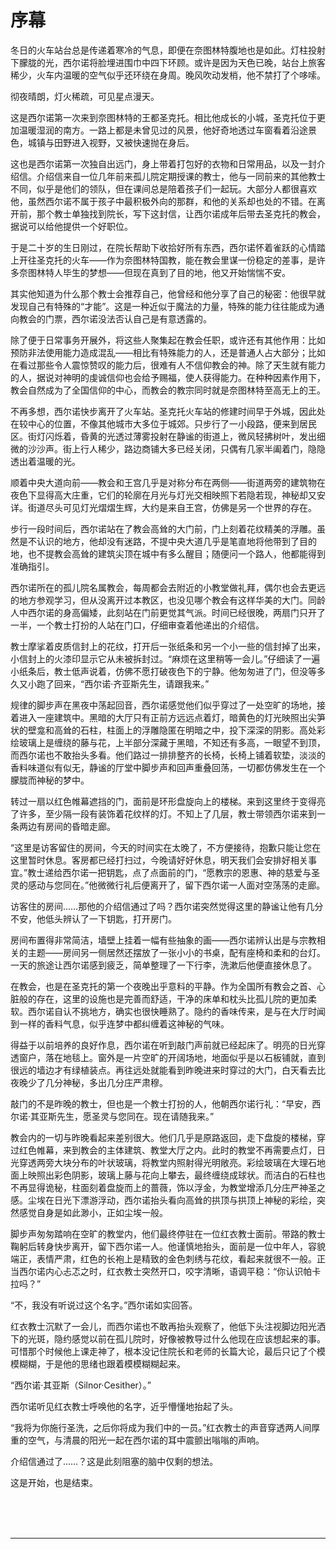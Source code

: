 # 序幕

冬日的火车站台总是传递着寒冷的气息，即便在奈图林特腹地也是如此。灯柱投射下朦胧的光，西尔诺将脸埋进围巾中四下环顾。或许是因为天色已晚，站台上旅客稀少，火车内温暖的空气似乎还环绕在身周。晚风吹动发梢，他不禁打了个哆嗦。

彻夜晴朗，灯火稀疏，可见星点漫天。

这是西尔诺第一次来到奈图林特的王都圣克托。相比他成长的小城，圣克托位于更加温暖湿润的南方。一路上都是未曾见过的风景，他好奇地透过车窗看着沿途景色，城镇与田野进入视野，又被快速抛在身后。

这也是西尔诺第一次独自出远门，身上带着打包好的衣物和日常用品，以及一封介绍信。介绍信来自一位几年前来孤儿院定期授课的教士，他与一同前来的其他教士不同，似乎是他们的领队，但在课间总是陪着孩子们一起玩。大部分人都很喜欢他，虽然西尔诺不属于孩子中最积极外向的那群，和他的关系却也处的不错。在离开前，那个教士单独找到院长，写下这封信，让西尔诺成年后带去圣克托的教会，据说可以给他提供一个好职位。

于是二十岁的生日刚过，在院长帮助下收拾好所有东西，西尔诺怀着雀跃的心情踏上开往圣克托的火车——作为奈图林特国教，能在教会里谋一份稳定的差事，是许多奈图林特人毕生的梦想——但现在真到了目的地，他又开始惴惴不安。

其实他知道为什么那个教士会推荐自己，他曾经和他分享了自己的秘密：他很早就发现自己有特殊的“才能”。这是一种近似于魔法的力量，特殊的能力往往能成为通向教会的门票，西尔诺没法否认自己是有意透露的。

除了便于日常事务开展外，将这些人聚集起在教会任职，或许还有其他作用：比如预防非法使用能力造成混乱——相比有特殊能力的人，还是普通人占大部分；比如在看过那些令人震惊赞叹的能力后，很难有人不信仰教会的神。除了天生就有能力的人，据说对神明的虔诚信仰也会给予赐福，使人获得能力。在种种因素作用下，教会自然成为了全国信仰的中心，而教会的教宗同时就是奈图林特至高无上的王。

不再多想，西尔诺快步离开了火车站。圣克托火车站的修建时间早于外城，因此处在较中心的位置，不像其他城市大多位于城郊。只步行了一小段路，便来到居民区。街灯闪烁着，昏黄的光透过薄雾投射在静谧的街道上，微风轻拂树叶，发出细微的沙沙声。街上行人稀少，路边商铺大多已经关闭，只偶有几家半阖着门，隐隐透出着温暖的光。

顺着中央大道向前——教会和王宫几乎是对称分布在两侧——街道两旁的建筑物在夜色下显得高大庄重，它们的轮廓在月光与灯光交相映照下若隐若现，神秘却又安详。街道尽头可见灯光熠熠生辉，大约是来自王宫，仿佛是另一个世界的存在。

步行一段时间后，西尔诺站在了教会高耸的大门前，门上刻着花纹精美的浮雕。虽然是不认识的地方，他却没有迷路，不提中央大道几乎是笔直地将他带到了目的地，也不提教会高耸的建筑尖顶在城中有多么醒目；随便问一个路人，他都能得到准确指引。

西尔诺所在的孤儿院名属教会，每周都会去附近的小教堂做礼拜，偶尔也会去更远的地方参观学习，但从没离开过本教区，也没见哪个教会有这样华美的大门。同龄人中西尔诺的身高偏矮，此刻站在门前更觉其气派。时间已经很晚，两扇门只开了一半，一个教士打扮的人站在门口，仔细审查着他递出的介绍信。

教士摩挲着皮质信封上的花纹，打开后一张纸条和另一个小一些的信封掉了出来，小信封上的火漆印显示它从未被拆封过。“麻烦在这里稍等一会儿。”仔细读了一遍小纸条后，教士低声说着，仿佛不愿打破夜色下的宁静。他匆匆进了门，但没等多久又小跑了回来，“西尔诺·齐亚斯先生，请跟我来。”

规律的脚步声在黑夜中荡起回音，西尔诺感觉他们似乎穿过了一处空旷的场地，接着进入一座建筑中。黑暗的大厅只有正前方远远点着灯，暗黄色的灯光映照出尖笋状的壁龛和高耸的石柱，柱面上的浮雕隐匿在明暗之中，投下深深的阴影。高处彩绘玻璃上是缠绕的藤与花，上半部分深藏于黑暗，不知还有多高，一眼望不到顶，而西尔诺也不敢抬头多看。他们路过一排排整齐的长椅，长椅上铺着软垫，淡淡的香料味道似有似无，静谧的厅堂中脚步声和回声重叠回荡，一切都仿佛发生在一个朦胧而神秘的梦中。

转过一扇以红色帷幕遮挡的门，面前是环形盘旋向上的楼梯。来到这里终于变得亮了许多，至少隔一段有装饰着花纹样的灯。不知上了几层，教士带领西尔诺来到一条两边有房间的昏暗走廊。

“这里是访客留住的房间，今天的时间实在太晚了，不方便接待，抱歉只能让您在这里暂时休息。客房都已经打扫过，今晚请好好休息，明天我们会安排好相关事宜。”教士递给西尔诺一把钥匙，点了点面前的门，“愿教宗的恩惠、神的慈爱与圣灵的感动与您同在。”他微微行礼后便离开了，留下西尔诺一人面对空荡荡的走廊。

访客住的房间……那他的介绍信通过了吗？西尔诺突然觉得这里的静谧让他有几分不安，他低头辨认了一下钥匙，打开房门。

房间布置得非常简洁，墙壁上挂着一幅有些抽象的画——西尔诺辨认出是与宗教相关的主题——房间另一侧居然还摆放了一张小小的书桌，配有座椅和柔和的台灯。一天的旅途让西尔诺感到疲乏，简单整理了一下行李，洗漱后他便直接休息了。

在教会，也是在圣克托的第一个夜晚出乎意料的平静。作为全国所有教会之首、心脏般的存在，这里的设施也是完善而舒适，干净的床单和枕头比孤儿院的更加柔软。西尔诺自认不挑地方，确实也很快睡熟了。隐约的香味传来，是与在大厅时闻到一样的香料气息，似乎连梦中都纠缠着这神秘的气味。

得益于以前培养的良好作息，西尔诺在听到敲门声前就已经起床了。明亮的日光穿透窗户，落在地毯上。窗外是一片空旷的开阔场地，地面似乎是以石板铺就，直到很远的墙边才有绿植装点。再往远处就能看到昨晚进来时穿过的大门，白天看去比夜晚少了几分神秘，多出几分庄严肃穆。

敲门的不是昨晚的教士，但也是一个教士打扮的人，他朝西尔诺行礼：“早安，西尔诺·其亚斯先生，愿圣灵与您同在。现在请随我来。”

教会内的一切与昨晚看起来差别很大。他们几乎是原路返回，走下盘旋的楼梯，穿过红色帷幕，来到教会的主体建筑、教堂大厅之内。此时的教堂不再需要点灯，日光穿透两旁大块分布的叶状玻璃，将教堂内照射得光明敞亮。彩绘玻璃在大理石地面上映照出彩色阴影，玻璃上藤与花向上攀去，最终缠绕成球状。而洁白的石柱也不再显得诡秘，柱面刻着盘旋而上的蔷薇，饰以浮金，为教堂增添几分庄严神圣之感。尘埃在日光下漂游浮动，西尔诺抬头看向高耸的拱顶与拱顶上神秘的彩绘，突然感觉自身是如此渺小，正如尘埃一般。

脚步声匆匆踏响在空旷的教堂内，他们最终停驻在一位红衣教士面前。带路的教士鞠躬后转身快步离开，留下西尔诺一人。他谨慎地抬头，面前是一位中年人，容貌端正，表情严肃，红色的长袍上是精致的金色刺绣与花纹，看起来就很不一般。正当西尔诺内心忐忑之时，红衣教士突然开口，咬字清晰，语调平稳：“你认识帕卡拉吗？”

“不，我没有听说过这个名字。”西尔诺如实回答。

红衣教士沉默了一会儿，而西尔诺也不敢再抬头观察了，他低下头注视脚边阳光洒下的光斑，隐约感觉以前在孤儿院时，好像被教导过什么他现在应该想起来的事。可惜那个时候他上课走神了，根本没记住院长和老师的长篇大论，最后只记了个模模糊糊，于是他的思绪也跟着模模糊糊起来。

“西尔诺·其亚斯（Silnor·Cesither）。”

西尔诺听见红衣教士呼唤他的名字，近乎懵懂地抬起了头。

“我将为你施行圣洗，之后你将成为我们中的一员。”红衣教士的声音穿透两人间厚重的空气，与清晨的阳光一起在西尔诺的耳中震颤出嗡嗡的声响。

介绍信通过了……？这是此刻阻塞的脑中仅剩的想法。

这是开始，也是结束。

<br>
<br>
<br>

---

